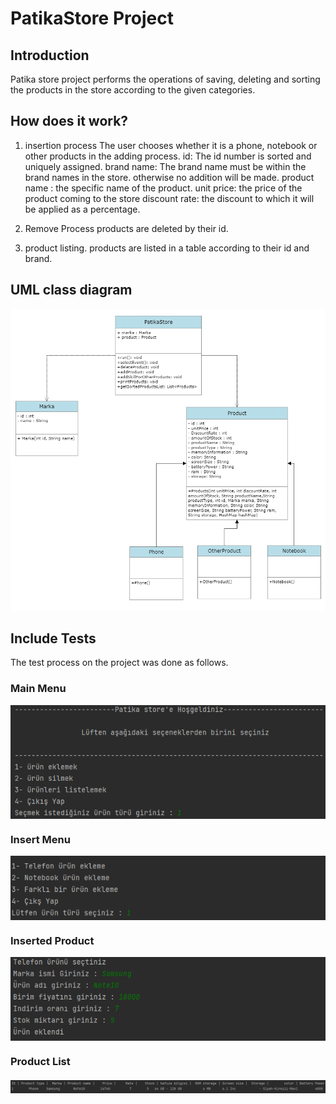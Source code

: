 # PatikaStore Project

## Introduction
Patika store project performs the operations of saving, deleting and sorting the products in the store according to the given categories.

## How does it work?
1. insertion process
   The user chooses whether it is a phone, notebook or other products in the adding process.
   id: The id number is sorted and uniquely assigned.
   brand name: The brand name must be within the brand names in the store. otherwise no addition will be made.
   product name : the specific name of the product.
   unit price: the price of the product coming to the store
   discount rate: the discount to which it will be applied as a percentage.

2. Remove Process
   products are deleted by their id.

3. product listing.
   products are listed in a table according to their id and brand.

## UML class diagram
<img src = "image/store_diagram.png" alt="uml diagram">

## Include Tests
The test process on the project was done as follows.

### Main Menu

<img src = "image/menu_1.png" alt="uml diagram" align="middle">

### Insert Menu

<img src = "image/menu_2.png" alt="uml diagram" align="middle">

### Inserted Product

<img src = "image/menu_3.png" alt="uml diagram" align="middle">

### Product List

<img src = "image/menu_4.png" alt="uml diagram" align="middle">
